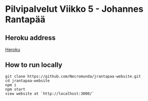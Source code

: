 # Pilvipalvelut Viikko 5 - Johannes Rantapää

## Heroku address
[Heroku](https://jrantapaa-website.herokuapp.com/)

## How to run locally
```
git clone https://github.com/Necromunda/jrantapaa-website.git
cd jrantapaa-website
npm i
npm start
view website at `http://localhost:3000/`
```
